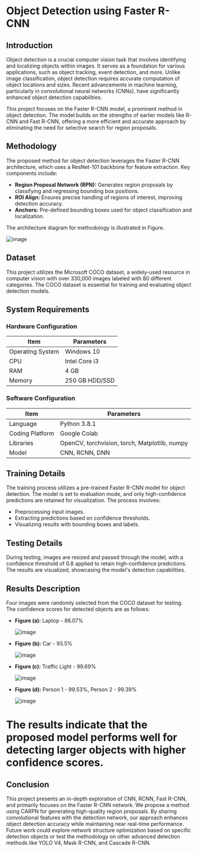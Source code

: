 # Object Detection using Faster R-CNN

## Introduction

Object detection is a crucial computer vision task that involves identifying and localizing objects within images. It serves as a foundation for various applications, such as object tracking, event detection, and more. Unlike image classification, object detection requires accurate computation of object locations and sizes. Recent advancements in machine learning, particularly in convolutional neural networks (CNNs), have significantly enhanced object detection capabilities.

This project focuses on the Faster R-CNN model, a prominent method in object detection. The model builds on the strengths of earlier models like R-CNN and Fast R-CNN, offering a more efficient and accurate approach by eliminating the need for selective search for region proposals.

## Methodology

The proposed method for object detection leverages the Faster R-CNN architecture, which uses a ResNet-101 backbone for feature extraction. Key components include:

- **Region Proposal Network (RPN):** Generates region proposals by classifying and regressing bounding box positions.
- **ROI Align:** Ensures precise handling of regions of interest, improving detection accuracy.
- **Anchors:** Pre-defined bounding boxes used for object classification and localization.

The architecture diagram for methodology is illustrated in Figure.

![image](https://github.com/user-attachments/assets/8ec21707-2785-474b-8d45-5cece5e1c406)




## Dataset

This project utilizes the Microsoft COCO dataset, a widely-used resource in computer vision with over 330,000 images labeled with 80 different categories. The COCO dataset is essential for training and evaluating object detection models.

## System Requirements

### Hardware Configuration

| Item               | Parameters    |
|--------------------|---------------|
| Operating System   | Windows 10    |
| CPU                | Intel Core i3 |
| RAM                | 4 GB          |
| Memory             | 250 GB HDD/SSD|

### Software Configuration

| Item               | Parameters                     |
|--------------------|--------------------------------|
| Language           | Python 3.8.1                   |
| Coding Platform    | Google Colab                   |
| Libraries          | OpenCV, torchvision, torch, Matplotlib, numpy |
| Model              | CNN, RCNN, DNN                 |

## Training Details

The training process utilizes a pre-trained Faster R-CNN model for object detection. The model is set to evaluation mode, and only high-confidence predictions are retained for visualization. The process involves:

- Preprocessing input images.
- Extracting predictions based on confidence thresholds.
- Visualizing results with bounding boxes and labels.

## Testing Details

During testing, images are resized and passed through the model, with a confidence threshold of 0.8 applied to retain high-confidence predictions. The results are visualized, showcasing the model's detection capabilities.

## Results Description

Four images were randomly selected from the COCO dataset for testing. The confidence scores for detected objects are as follows:

- **Figure (a):** Laptop - 86.07%
  
  ![image](https://github.com/user-attachments/assets/187d2c89-20e6-4839-aec7-2a452fa84063)

- **Figure (b):** Car - 93.5%
  
  ![image](https://github.com/user-attachments/assets/b132c9e4-8de0-4b80-9b9b-bf3097c33d87)

- **Figure (c):** Traffic Light - 99.69%
  
  ![image](https://github.com/user-attachments/assets/2a88a4b4-38f6-4938-8ebd-22d8af65c4ce)

- **Figure (d):** Person 1 - 99.53%, Person 2 - 99.39%
  
  ![image](https://github.com/user-attachments/assets/5d2f2881-b88d-4069-abef-20e4b8105c66)



# The results indicate that the proposed model performs well for detecting larger objects with higher confidence scores.

## Conclusion

This project presents an in-depth exploration of CNN, RCNN, Fast R-CNN, and primarily focuses on the Faster R-CNN network. We propose a method using CARPN for generating high-quality region proposals. By sharing convolutional features with the detection network, our approach enhances object detection accuracy while maintaining near real-time performance. Future work could explore network structure optimization based on specific detection objects or test the methodology on other advanced detection methods like YOLO V4, Mask R-CNN, and Cascade R-CNN.
